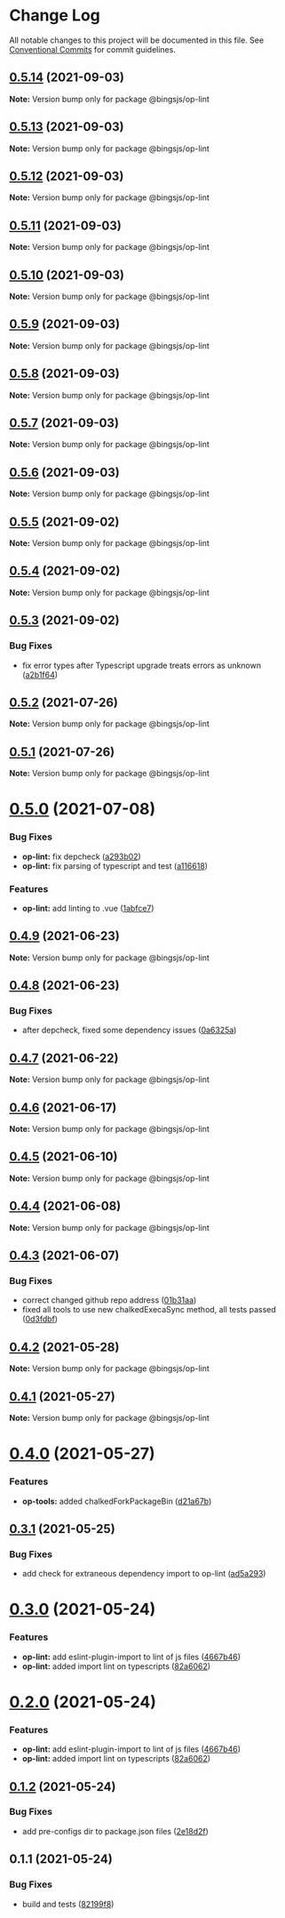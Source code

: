 # Change Log

All notable changes to this project will be documented in this file.
See [Conventional Commits](https://conventionalcommits.org) for commit guidelines.

## [0.5.14](https://github.com/bingtimren/op-tools/compare/@bingsjs/op-lint@0.5.13...@bingsjs/op-lint@0.5.14) (2021-09-03)

**Note:** Version bump only for package @bingsjs/op-lint





## [0.5.13](https://github.com/bingtimren/op-tools/compare/@bingsjs/op-lint@0.5.12...@bingsjs/op-lint@0.5.13) (2021-09-03)

**Note:** Version bump only for package @bingsjs/op-lint





## [0.5.12](https://github.com/bingtimren/op-tools/compare/@bingsjs/op-lint@0.5.11...@bingsjs/op-lint@0.5.12) (2021-09-03)

**Note:** Version bump only for package @bingsjs/op-lint





## [0.5.11](https://github.com/bingtimren/op-tools/compare/@bingsjs/op-lint@0.5.10...@bingsjs/op-lint@0.5.11) (2021-09-03)

**Note:** Version bump only for package @bingsjs/op-lint





## [0.5.10](https://github.com/bingtimren/op-tools/compare/@bingsjs/op-lint@0.5.9...@bingsjs/op-lint@0.5.10) (2021-09-03)

**Note:** Version bump only for package @bingsjs/op-lint





## [0.5.9](https://github.com/bingtimren/op-tools/compare/@bingsjs/op-lint@0.5.8...@bingsjs/op-lint@0.5.9) (2021-09-03)

**Note:** Version bump only for package @bingsjs/op-lint





## [0.5.8](https://github.com/bingtimren/op-tools/compare/@bingsjs/op-lint@0.5.7...@bingsjs/op-lint@0.5.8) (2021-09-03)

**Note:** Version bump only for package @bingsjs/op-lint





## [0.5.7](https://github.com/bingtimren/op-tools/compare/@bingsjs/op-lint@0.5.6...@bingsjs/op-lint@0.5.7) (2021-09-03)

**Note:** Version bump only for package @bingsjs/op-lint





## [0.5.6](https://github.com/bingtimren/op-tools/compare/@bingsjs/op-lint@0.5.5...@bingsjs/op-lint@0.5.6) (2021-09-03)

**Note:** Version bump only for package @bingsjs/op-lint





## [0.5.5](https://github.com/bingtimren/op-tools/compare/@bingsjs/op-lint@0.5.4...@bingsjs/op-lint@0.5.5) (2021-09-02)

**Note:** Version bump only for package @bingsjs/op-lint





## [0.5.4](https://github.com/bingtimren/op-tools/compare/@bingsjs/op-lint@0.5.3...@bingsjs/op-lint@0.5.4) (2021-09-02)

**Note:** Version bump only for package @bingsjs/op-lint





## [0.5.3](https://github.com/bingtimren/op-tools/compare/@bingsjs/op-lint@0.5.2...@bingsjs/op-lint@0.5.3) (2021-09-02)


### Bug Fixes

* fix error types after Typescript upgrade treats errors as unknown ([a2b1f64](https://github.com/bingtimren/op-tools/commit/a2b1f64859bafa9d6ef0e1c273f7e92e43e029a5))





## [0.5.2](https://github.com/bingtimren/op-tools/compare/@bingsjs/op-lint@0.5.1...@bingsjs/op-lint@0.5.2) (2021-07-26)

**Note:** Version bump only for package @bingsjs/op-lint





## [0.5.1](https://github.com/bingtimren/op-tools/compare/@bingsjs/op-lint@0.5.0...@bingsjs/op-lint@0.5.1) (2021-07-26)

**Note:** Version bump only for package @bingsjs/op-lint





# [0.5.0](https://github.com/bingtimren/op-tools/compare/@bingsjs/op-lint@0.4.9...@bingsjs/op-lint@0.5.0) (2021-07-08)


### Bug Fixes

* **op-lint:** fix depcheck ([a293b02](https://github.com/bingtimren/op-tools/commit/a293b02e6fbc3080dbe34910b9d82eb80d8d2076))
* **op-lint:** fix parsing of typescript and test ([a116618](https://github.com/bingtimren/op-tools/commit/a11661845dbc18704737f03cbd48ae4087b93a44))


### Features

* **op-lint:** add linting to .vue ([1abfce7](https://github.com/bingtimren/op-tools/commit/1abfce7608db1a64953b371e41a4bc8e03176956))





## [0.4.9](https://github.com/bingtimren/op-tools/compare/@bingsjs/op-lint@0.4.8...@bingsjs/op-lint@0.4.9) (2021-06-23)

**Note:** Version bump only for package @bingsjs/op-lint





## [0.4.8](https://github.com/bingtimren/op-tools/compare/@bingsjs/op-lint@0.4.7...@bingsjs/op-lint@0.4.8) (2021-06-23)


### Bug Fixes

* after depcheck, fixed some dependency issues ([0a6325a](https://github.com/bingtimren/op-tools/commit/0a6325aa844ddd02159dbf540313219a84088848))





## [0.4.7](https://github.com/bingtimren/op-tools/compare/@bingsjs/op-lint@0.4.6...@bingsjs/op-lint@0.4.7) (2021-06-22)

**Note:** Version bump only for package @bingsjs/op-lint





## [0.4.6](https://github.com/bingtimren/op-tools/compare/@bingsjs/op-lint@0.4.5...@bingsjs/op-lint@0.4.6) (2021-06-17)

**Note:** Version bump only for package @bingsjs/op-lint





## [0.4.5](https://github.com/bingtimren/op-tools/compare/@bingsjs/op-lint@0.4.4...@bingsjs/op-lint@0.4.5) (2021-06-10)

**Note:** Version bump only for package @bingsjs/op-lint





## [0.4.4](https://github.com/bingtimren/op-tools/compare/@bingsjs/op-lint@0.4.3...@bingsjs/op-lint@0.4.4) (2021-06-08)

**Note:** Version bump only for package @bingsjs/op-lint





## [0.4.3](https://github.com/bingtimren/op-tools/compare/@bingsjs/op-lint@0.4.2...@bingsjs/op-lint@0.4.3) (2021-06-07)


### Bug Fixes

* correct changed github repo address ([01b31aa](https://github.com/bingtimren/op-tools/commit/01b31aa45ebff6257280ac30ca8d85c6c4a6ef3a))
* fixed all tools to use new chalkedExecaSync method, all tests passed ([0d3fdbf](https://github.com/bingtimren/op-tools/commit/0d3fdbfc7ed2ecdee27e9b4208e0950d5f75aa72))





## [0.4.2](https://github.com/bingtimren/op-tools/compare/@bingsjs/op-lint@0.4.1...@bingsjs/op-lint@0.4.2) (2021-05-28)

**Note:** Version bump only for package @bingsjs/op-lint





## [0.4.1](https://github.com/bingtimren/op-tools/compare/@bingsjs/op-lint@0.4.0...@bingsjs/op-lint@0.4.1) (2021-05-27)

**Note:** Version bump only for package @bingsjs/op-lint





# [0.4.0](https://github.com/bingtimren/op-tools/compare/@bingsjs/op-lint@0.3.1...@bingsjs/op-lint@0.4.0) (2021-05-27)


### Features

* **op-tools:** added chalkedForkPackageBin ([d21a67b](https://github.com/bingtimren/op-tools/commit/d21a67bef1c22c8d97e9fce161f0c68e26b89878))





## [0.3.1](https://github.com/bingtimren/op-tools/compare/@bingsjs/op-lint@0.3.0...@bingsjs/op-lint@0.3.1) (2021-05-25)


### Bug Fixes

* add check for extraneous dependency import to op-lint ([ad5a293](https://github.com/bingtimren/op-tools/commit/ad5a293aa22f78ca2e0f827497442ef6de2b3295))





# [0.3.0](https://github.com/bingtimren/op-tools/compare/@bingsjs/op-lint@0.1.2...@bingsjs/op-lint@0.3.0) (2021-05-24)


### Features

* **op-lint:** add eslint-plugin-import to lint of js files ([4667b46](https://github.com/bingtimren/op-tools/commit/4667b463df926dfb89e462139d92f44300786f8b))
* **op-lint:** added import lint on typescripts ([82a6062](https://github.com/bingtimren/op-tools/commit/82a6062792a0cec38de208918a2632b748073965))





# [0.2.0](https://github.com/bingtimren/op-tools/compare/@bingsjs/op-lint@0.1.2...@bingsjs/op-lint@0.2.0) (2021-05-24)


### Features

* **op-lint:** add eslint-plugin-import to lint of js files ([4667b46](https://github.com/bingtimren/op-tools/commit/4667b463df926dfb89e462139d92f44300786f8b))
* **op-lint:** added import lint on typescripts ([82a6062](https://github.com/bingtimren/op-tools/commit/82a6062792a0cec38de208918a2632b748073965))





## [0.1.2](https://github.com/bingtimren/op-tools/compare/@bingsjs/op-lint@0.1.1...@bingsjs/op-lint@0.1.2) (2021-05-24)


### Bug Fixes

* add pre-configs dir to package.json files ([2e18d2f](https://github.com/bingtimren/op-tools/commit/2e18d2ffe03dd258249da4d40b125eb1ef56adac))





## 0.1.1 (2021-05-24)


### Bug Fixes

* build and tests ([82199f8](https://github.com/bingtimren/op-tools/commit/82199f8d3d7ad477e1cfe3f3e3e35bfb973e1e68))

